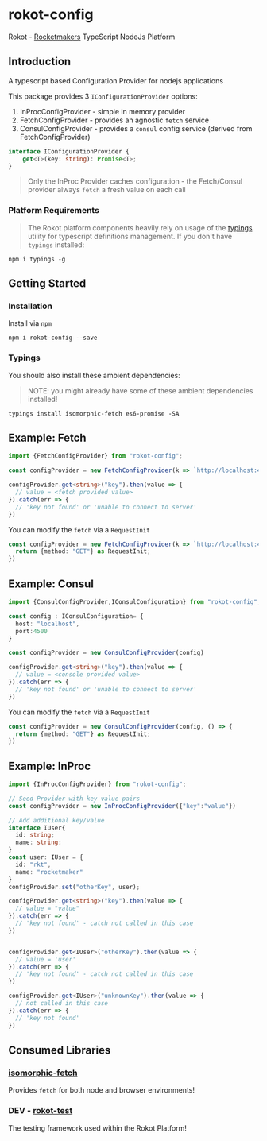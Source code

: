 # rokot-config

Rokot - [Rocketmakers](http://www.rocketmakers.com/) TypeScript NodeJs Platform

## Introduction

A typescript based Configuration Provider for nodejs applications

This package provides 3 `IConfigurationProvider` options:

1. InProcConfigProvider - simple in memory provider
2. FetchConfigProvider - provides an agnostic `fetch` service
3. ConsulConfigProvider - provides a `consul` config service (derived from FetchConfigProvider)

```typescript
interface IConfigurationProvider {
    get<T>(key: string): Promise<T>;
}
```

> Only the InProc Provider caches configuration - the Fetch/Consul provider always `fetch` a fresh value on each call

### Platform Requirements
>The Rokot platform components heavily rely on usage of the [typings](https://github.com/typings/typings) utility for typescript definitions management.
If you don't have `typings` installed:
```
npm i typings -g
```

## Getting Started

### Installation
Install via `npm`
```
npm i rokot-config --save
```

### Typings

You should also install these ambient dependencies:
>NOTE: you might already have some of these ambient dependencies installed!

```
typings install isomorphic-fetch es6-promise -SA
```

## Example: Fetch

```typescript
import {FetchConfigProvider} from "rokot-config";

const configProvider = new FetchConfigProvider(k => `http://localhost:4400/key/${k}`)

configProvider.get<string>("key").then(value => {
  // value = <fetch provided value>
}).catch(err => {
  // 'key not found' or 'unable to connect to server'
})
```

You can modify the `fetch` via a `RequestInit`

```typescript
const configProvider = new FetchConfigProvider(k => `http://localhost:4400/key/${k}`, () => {
  return {method: "GET"} as RequestInit;
})
```

## Example: Consul

```typescript
import {ConsulConfigProvider,IConsulConfiguration} from "rokot-config";

const config : IConsulConfiguration= {
  host: "localhost",
  port:4500
}

const configProvider = new ConsulConfigProvider(config)

configProvider.get<string>("key").then(value => {
  // value = <console provided value>
}).catch(err => {
  // 'key not found' or 'unable to connect to server'
})
```

You can modify the `fetch` via a `RequestInit`

```typescript
const configProvider = new ConsulConfigProvider(config, () => {
  return {method: "GET"} as RequestInit;
})
```

## Example: InProc

```typescript
import {InProcConfigProvider} from "rokot-config";

// Seed Provider with key value pairs
const configProvider = new InProcConfigProvider({"key":"value"})

// Add additional key/value
interface IUser{
  id: string;
  name: string;
}
const user: IUser = {
  id: "rkt",
  name: "rocketmaker"
}
configProvider.set("otherKey", user);

configProvider.get<string>("key").then(value => {
  // value = "value"
}).catch(err => {
  // 'key not found' - catch not called in this case
})


configProvider.get<IUser>("otherKey").then(value => {
  // value = 'user'
}).catch(err => {
  // 'key not found' - catch not called in this case
})

configProvider.get<IUser>("unknownKey").then(value => {
  // not called in this case
}).catch(err => {
  // 'key not found'
})
```

## Consumed Libraries

### [isomorphic-fetch](https://github.com/matthew-andrews/isomorphic-fetch)
Provides `fetch` for both node and browser environments!

### DEV - [rokot-test](https://github.com/Rocketmakers/rokot-test)
The testing framework used within the Rokot Platform!

